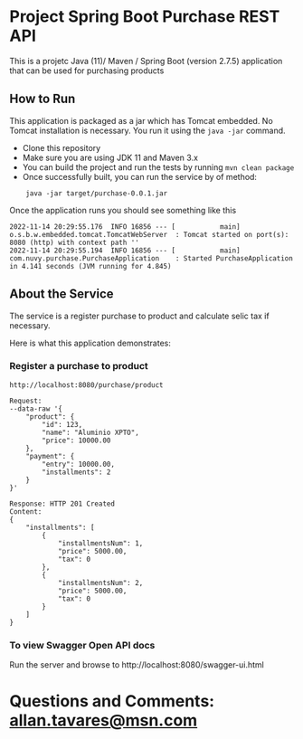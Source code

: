 # Project Spring Boot Purchase REST API

This is a projetc Java (11)/ Maven / Spring Boot (version 2.7.5) application that can be used for purchasing products

## How to Run

This application is packaged as a jar which has Tomcat embedded. No Tomcat installation is necessary. You run it using the ```java -jar``` command.

* Clone this repository
* Make sure you are using JDK 11 and Maven 3.x
* You can build the project and run the tests by running ```mvn clean package```
* Once successfully built, you can run the service by of method:
```
	java -jar target/purchase-0.0.1.jar
```

Once the application runs you should see something like this

```
2022-11-14 20:29:55.176  INFO 16856 --- [           main] o.s.b.w.embedded.tomcat.TomcatWebServer  : Tomcat started on port(s): 8080 (http) with context path ''
2022-11-14 20:29:55.194  INFO 16856 --- [           main] com.nuvy.purchase.PurchaseApplication    : Started PurchaseApplication in 4.141 seconds (JVM running for 4.845)
```

## About the Service

The service is a register purchase to product and calculate selic tax if necessary.

Here is what this application demonstrates:

### Register a purchase to product

```
http://localhost:8080/purchase/product

Request:
--data-raw '{
    "product": {
        "id": 123,
        "name": "Aluminio XPTO",
        "price": 10000.00
    },
    "payment": {
        "entry": 10000.00,
        "installments": 2
    }
}'

Response: HTTP 201 Created
Content: 
{
    "installments": [
        {
            "installmentsNum": 1,
            "price": 5000.00,
            "tax": 0
        },
        {
            "installmentsNum": 2,
            "price": 5000.00,
            "tax": 0
        }
    ]
}
```

### To view Swagger Open API docs

Run the server and browse to http://localhost:8080/swagger-ui.html

# Questions and Comments: allan.tavares@msn.com


